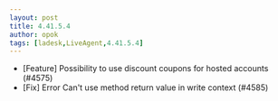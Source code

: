 ```yaml
---
layout: post
title: 4.41.5.4
author: opok
tags: [ladesk,LiveAgent,4.41.5.4]
---
```


- [Feature] Possibility to use discount coupons for hosted accounts (#4575)
- [Fix] Error Can't use method return value in write context (#4585)
